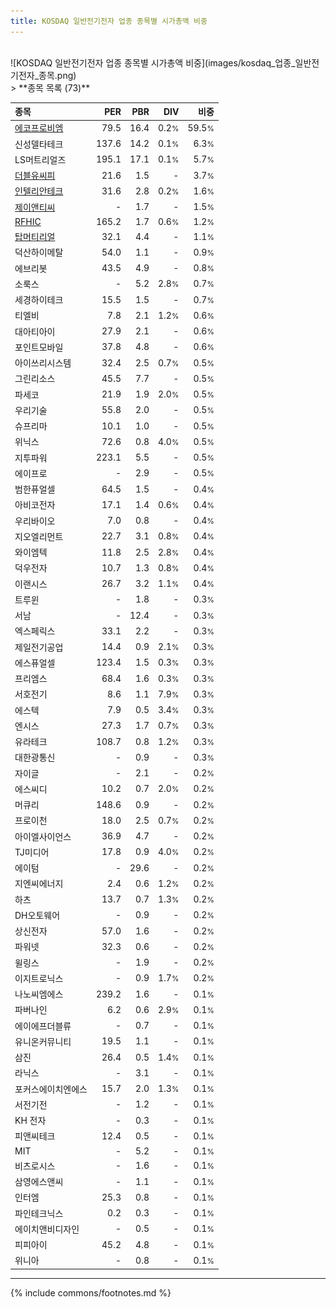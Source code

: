 ```yaml
---
title: KOSDAQ 일반전기전자 업종 종목별 시가총액 비중
---
```

<br>
![KOSDAQ 일반전기전자 업종 종목별 시가총액 비중](images/kosdaq_업종_일반전기전자_종목.png)
<br>
> **종목 목록 (73)**<a id="list"></a>

| **종목** | **PER** | **PBR** | **DIV** | **비중** |
| :------- | ------: | ------: | ------: | -------: |
| [에코프로비엠](/247540/) | 79.5 | 16.4 | 0.2<small>%</small> | 59.5<small>%</small> |
| 신성델타테크 | 137.6 | 14.2 | 0.1<small>%</small> | 6.3<small>%</small> |
| LS머트리얼즈 | 195.1 | 17.1 | 0.1<small>%</small> | 5.7<small>%</small> |
| [더블유씨피](/393890/) | 21.6 | 1.5 | - | 3.7<small>%</small> |
| [인텔리안테크](/189300/) | 31.6 | 2.8 | 0.2<small>%</small> | 1.6<small>%</small> |
| [제이앤티씨](/204270/) | - | 1.7 | - | 1.5<small>%</small> |
| [RFHIC](/218410/) | 165.2 | 1.7 | 0.6<small>%</small> | 1.2<small>%</small> |
| [탑머티리얼](/360070/) | 32.1 | 4.4 | - | 1.1<small>%</small> |
| 덕산하이메탈 | 54.0 | 1.1 | - | 0.9<small>%</small> |
| 에브리봇 | 43.5 | 4.9 | - | 0.8<small>%</small> |
| 소룩스 | - | 5.2 | 2.8<small>%</small> | 0.7<small>%</small> |
| 세경하이테크 | 15.5 | 1.5 | - | 0.7<small>%</small> |
| 티엘비 | 7.8 | 2.1 | 1.2<small>%</small> | 0.6<small>%</small> |
| 대아티아이 | 27.9 | 2.1 | - | 0.6<small>%</small> |
| 포인트모바일 | 37.8 | 4.8 | - | 0.6<small>%</small> |
| 아이쓰리시스템 | 32.4 | 2.5 | 0.7<small>%</small> | 0.5<small>%</small> |
| 그린리소스 | 45.5 | 7.7 | - | 0.5<small>%</small> |
| 파세코 | 21.9 | 1.9 | 2.0<small>%</small> | 0.5<small>%</small> |
| 우리기술 | 55.8 | 2.0 | - | 0.5<small>%</small> |
| 슈프리마 | 10.1 | 1.0 | - | 0.5<small>%</small> |
| 위닉스 | 72.6 | 0.8 | 4.0<small>%</small> | 0.5<small>%</small> |
| 지투파워 | 223.1 | 5.5 | - | 0.5<small>%</small> |
| 에이프로 | - | 2.9 | - | 0.5<small>%</small> |
| 범한퓨얼셀 | 64.5 | 1.5 | - | 0.4<small>%</small> |
| 아비코전자 | 17.1 | 1.4 | 0.6<small>%</small> | 0.4<small>%</small> |
| 우리바이오 | 7.0 | 0.8 | - | 0.4<small>%</small> |
| 지오엘리먼트 | 22.7 | 3.1 | 0.8<small>%</small> | 0.4<small>%</small> |
| 와이엠텍 | 11.8 | 2.5 | 2.8<small>%</small> | 0.4<small>%</small> |
| 덕우전자 | 10.7 | 1.3 | 0.8<small>%</small> | 0.4<small>%</small> |
| 이랜시스 | 26.7 | 3.2 | 1.1<small>%</small> | 0.4<small>%</small> |
| 트루윈 | - | 1.8 | - | 0.3<small>%</small> |
| 서남 | - | 12.4 | - | 0.3<small>%</small> |
| 엑스페릭스 | 33.1 | 2.2 | - | 0.3<small>%</small> |
| 제일전기공업 | 14.4 | 0.9 | 2.1<small>%</small> | 0.3<small>%</small> |
| 에스퓨얼셀 | 123.4 | 1.5 | 0.3<small>%</small> | 0.3<small>%</small> |
| 프리엠스 | 68.4 | 1.6 | 0.3<small>%</small> | 0.3<small>%</small> |
| 서호전기 | 8.6 | 1.1 | 7.9<small>%</small> | 0.3<small>%</small> |
| 에스텍 | 7.9 | 0.5 | 3.4<small>%</small> | 0.3<small>%</small> |
| 엔시스 | 27.3 | 1.7 | 0.7<small>%</small> | 0.3<small>%</small> |
| 유라테크 | 108.7 | 0.8 | 1.2<small>%</small> | 0.3<small>%</small> |
| 대한광통신 | - | 0.9 | - | 0.3<small>%</small> |
| 자이글 | - | 2.1 | - | 0.2<small>%</small> |
| 에스씨디 | 10.2 | 0.7 | 2.0<small>%</small> | 0.2<small>%</small> |
| 머큐리 | 148.6 | 0.9 | - | 0.2<small>%</small> |
| 프로이천 | 18.0 | 2.5 | 0.7<small>%</small> | 0.2<small>%</small> |
| 아이엘사이언스 | 36.9 | 4.7 | - | 0.2<small>%</small> |
| TJ미디어 | 17.8 | 0.9 | 4.0<small>%</small> | 0.2<small>%</small> |
| 에이텀 | - | 29.6 | - | 0.2<small>%</small> |
| 지엔씨에너지 | 2.4 | 0.6 | 1.2<small>%</small> | 0.2<small>%</small> |
| 하츠 | 13.7 | 0.7 | 1.3<small>%</small> | 0.2<small>%</small> |
| DH오토웨어 | - | 0.9 | - | 0.2<small>%</small> |
| 상신전자 | 57.0 | 1.6 | - | 0.2<small>%</small> |
| 파워넷 | 32.3 | 0.6 | - | 0.2<small>%</small> |
| 윌링스 | - | 1.9 | - | 0.2<small>%</small> |
| 이지트로닉스 | - | 0.9 | 1.7<small>%</small> | 0.2<small>%</small> |
| 나노씨엠에스 | 239.2 | 1.6 | - | 0.1<small>%</small> |
| 파버나인 | 6.2 | 0.6 | 2.9<small>%</small> | 0.1<small>%</small> |
| 에이에프더블류 | - | 0.7 | - | 0.1<small>%</small> |
| 유니온커뮤니티 | 19.5 | 1.1 | - | 0.1<small>%</small> |
| 삼진 | 26.4 | 0.5 | 1.4<small>%</small> | 0.1<small>%</small> |
| 라닉스 | - | 3.1 | - | 0.1<small>%</small> |
| 포커스에이치엔에스 | 15.7 | 2.0 | 1.3<small>%</small> | 0.1<small>%</small> |
| 서전기전 | - | 1.2 | - | 0.1<small>%</small> |
| KH 전자 | - | 0.3 | - | 0.1<small>%</small> |
| 피앤씨테크 | 12.4 | 0.5 | - | 0.1<small>%</small> |
| MIT | - | 5.2 | - | 0.1<small>%</small> |
| 비츠로시스 | - | 1.6 | - | 0.1<small>%</small> |
| 삼영에스앤씨 | - | 1.1 | - | 0.1<small>%</small> |
| 인터엠 | 25.3 | 0.8 | - | 0.1<small>%</small> |
| 파인테크닉스 | 0.2 | 0.3 | - | 0.1<small>%</small> |
| 에이치앤비디자인 | - | 0.5 | - | 0.1<small>%</small> |
| 피피아이 | 45.2 | 4.8 | - | 0.1<small>%</small> |
| 위니아 | - | 0.8 | - | 0.1<small>%</small> |

---
{% include commons/footnotes.md %}